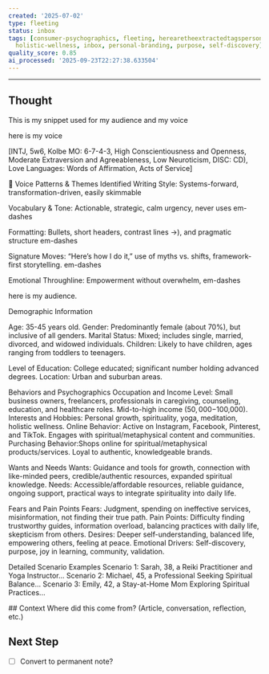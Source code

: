 ```yaml
---
created: '2025-07-02'
type: fleeting
status: inbox
tags: [consumer-psychographics, fleeting, herearetheextractedtagspersonal-growth,
  holistic-wellness, inbox, personal-branding, purpose, self-discovery]
quality_score: 0.85
ai_processed: '2025-09-23T22:27:38.633504'
---
```





---

## Thought   
This is my snippet used for my audience and my voice
<post>


</post>

here is my voice 

<voice>
[INTJ, 5w6, Kolbe MO: 6-7-4-3, High Conscientiousness and Openness, Moderate Extraversion and Agreeableness, Low Neuroticism, DISC: CD), Love Languages: Words of Affirmation, Acts of Service]

🌟 Voice Patterns & Themes Identified
Writing Style: Systems-forward, transformation-driven, easily skimmable

Vocabulary & Tone: Actionable, strategic, calm urgency, never uses em-dashes

Formatting: Bullets, short headers, contrast lines →), and pragmatic structure em-dashes

Signature Moves: “Here’s how I do it,” use of myths vs. shifts, framework-first storytelling. em-dashes

Emotional Throughline: Empowerment without overwhelm, em-dashes

</voice>

here is my audience. 

<audience>
Demographic Information

Age: 35-45 years old.
Gender: Predominantly female (about 70%), but inclusive of all genders.
Marital Status: Mixed; includes single, married, divorced, and widowed individuals.
Children: Likely to have children, ages ranging from toddlers to teenagers.

Level of Education:
College educated; significant number holding advanced degrees.
Location: Urban and suburban areas.

Behaviors and Psychographics
Occupation and Income Level: Small business owners, freelancers, professionals in caregiving, counseling, education, and healthcare roles. Mid-to-high income ($50,000-$100,000).
Interests and Hobbies: Personal growth, spirituality, yoga, meditation, holistic wellness.
Online Behavior: Active on Instagram, Facebook, Pinterest, and TikTok. Engages with spiritual/metaphysical content and communities.
Purchasing Behavior:Shops online for spiritual/metaphysical products/services. Loyal to authentic, knowledgeable brands.

Wants and Needs
Wants: Guidance and tools for growth, connection with like-minded peers, credible/authentic resources, expanded spiritual knowledge.
Needs: Accessible/affordable resources, reliable guidance, ongoing support, practical ways to integrate spirituality into daily life.

Fears and Pain Points Fears:
Judgment, spending on ineffective services, misinformation, not finding their true path.
Pain Points: Difficulty finding trustworthy guides, information overload, balancing practices with daily life, skepticism from others.
Desires: Deeper self-understanding, balanced life, empowering others, feeling at peace.
Emotional Drivers: Self-discovery, purpose, joy in learning, community, validation.

Detailed Scenario
Examples
Scenario 1: Sarah, 38, a Reiki Practitioner and Yoga Instructor...
Scenario 2: Michael, 45, a Professional Seeking Spiritual Balance...
Scenario 3: Emily, 42, a Stay-at-Home Mom Exploring Spiritual Practices...

</audience>
## Context  
Where did this come from? (Article, conversation, reflection, etc.)

## Next Step  
- [ ] Convert to permanent note?
